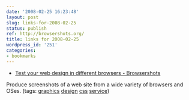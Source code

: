 ```yaml
---
date: '2008-02-25 16:23:48'
layout: post
slug: links-for-2008-02-25
status: publish
ref: http://browsershots.org/
title: links for 2008-02-25
wordpress_id: '251'
categories:
- bookmarks
---
```




  * [Test your web design in different browsers - Browsershots](http://browsershots.org/)




Produce screenshots of a web site from  a wide variety of browsers and OSes. (tags: [graphics](http://del.icio.us/eob/graphics) [design](http://del.icio.us/eob/design) [css](http://del.icio.us/eob/css) [service](http://del.icio.us/eob/service))






